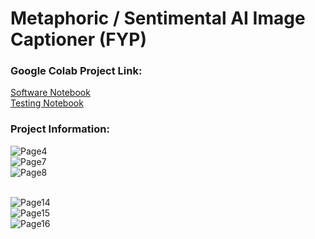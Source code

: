 # Metaphoric / Sentimental AI Image Captioner (FYP)

### Google Colab Project Link:
[Software Notebook](https://colab.research.google.com/drive/1DlDpuxJHpFlEjGrKfDuuzCFhsfxEQmef?authuser=2) <br/>
[Testing Notebook](https://colab.research.google.com/drive/1tgdPH-aOXRDEJdcaW-kHCZBkEniKxFp4?authuser=2) <br/>

### Project Information:
![Page4](https://github.com/DaneshCDM/FIT3164/assets/66300163/a028d062-c703-42af-b48e-4f94560fc059) <br/>
![Page7](https://github.com/DaneshCDM/FIT3164/assets/66300163/2437457e-6f88-4123-aa0f-71812ce03140) <br/>
![Page8](https://github.com/DaneshCDM/FIT3164/assets/66300163/c64701d2-61e4-4856-89eb-275924872231) <br/> <br/>

![Page14](https://github.com/DaneshCDM/FIT3164/assets/66300163/bd20d77a-09a3-42f1-b6d0-b9146bafe589) <br/>
![Page15](https://github.com/DaneshCDM/FIT3164/assets/66300163/319a255d-e4bd-486f-b300-e84eb8f005de) <br/>
![Page16](https://github.com/DaneshCDM/FIT3164/assets/66300163/b4048a9b-bbd4-4731-ae9d-98d82ac5f380) <br/>
